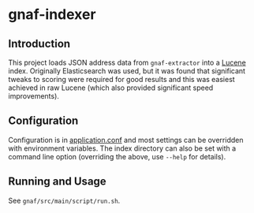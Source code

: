 # gnaf-indexer

## Introduction

This project loads JSON address data from `gnaf-extractor` into a [Lucene](https://lucene.apache.org/) index.
Originally Elasticsearch was used, but it was found that significant tweaks to scoring were required for good results
and this was easiest achieved in raw Lucene (which also provided significant speed improvements).

## Configuration

Configuration is in [application.conf](src/main/resources/application.conf) and most settings can be overridden with environment variables.
The index directory can also be set with a command line option (overriding the above, use `--help` for details).

## Running and Usage

See `gnaf/src/main/script/run.sh`.
